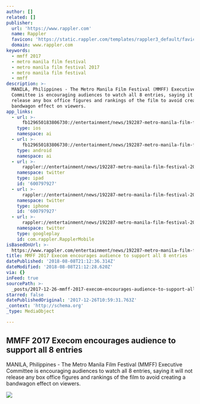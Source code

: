 ```yaml
---
author: []
related: []
publisher:
  url: 'https://www.rappler.com'
  name: Rappler
  favicon: 'https://static.rappler.com/templates/rappler3_default/favicon.ico'
  domain: www.rappler.com
keywords:
  - mmff 2017
  - metro manila film festival
  - metro manila film festival 2017
  - metro manila film festival
  - mmff
description: >-
  MANILA, Philippines - The Metro Manila Film Festival (MMFF) Executive
  Committee is encouraging audiences to watch all 8 entries, saying it will not
  release any box office figures and rankings of the film to avoid creating a
  bandwagon effect on viewers.
app_links:
  - url: >-
      fb129650183806730://entertainment/news/192287-metro-manila-film-festival-2017-execom-watch-films
    type: ios
    namespace: ai
  - url: >-
      fb129650183806730://entertainment/news/192287-metro-manila-film-festival-2017-execom-watch-films
    type: android
    namespace: ai
  - url: >-
      rappler://entertainment/news/192287-metro-manila-film-festival-2017-execom-watch-films
    namespace: twitter
    type: ipad
    id: '600797927'
  - url: >-
      rappler://entertainment/news/192287-metro-manila-film-festival-2017-execom-watch-films
    namespace: twitter
    type: iphone
    id: '600797927'
  - url: >-
      rappler://entertainment/news/192287-metro-manila-film-festival-2017-execom-watch-films
    namespace: twitter
    type: googleplay
    id: com.rappler.RapplerMobile
isBasedOnUrl: >-
  https://www.rappler.com/entertainment/news/192287-metro-manila-film-festival-2017-execom-watch-films
title: MMFF 2017 Execom encourages audience to support all 8 entries
datePublished: '2018-08-08T21:12:36.314Z'
dateModified: '2018-08-08T21:12:28.620Z'
via: {}
inFeed: true
sourcePath: >-
  _posts/2017-12-26-mmff-2017-execom-encourages-audience-to-support-all-8-entrie.md
starred: false
datePublishedOriginal: '2017-12-26T10:59:31.763Z'
_context: 'http://schema.org'
_type: MediaObject

---
```

<article style=""><h1>MMFF 2017 Execom encourages audience to support all 8 entries</h1><p>MANILA, Philippines - The Metro Manila Film Festival (MMFF) Executive Committee is encouraging audiences to watch all 8 entries, saying it will not release any box office figures and rankings of the film to avoid creating a bandwagon effect on viewers.</p><img src="https://assets.rappler.com/0FAC23E473414A4C94E9225171B2AE73/img/8E231145803F446DA52386C7FD4E991C/MMFF-Dec-23-2017-2.jpg" /></article>